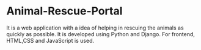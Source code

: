 # Animal-Rescue-Portal
It is a web application with a idea of helping in rescuing the animals as quickly as possible. 
It is developed using Python and Django.
For frontend, HTML,CSS and JavaScript is used.
